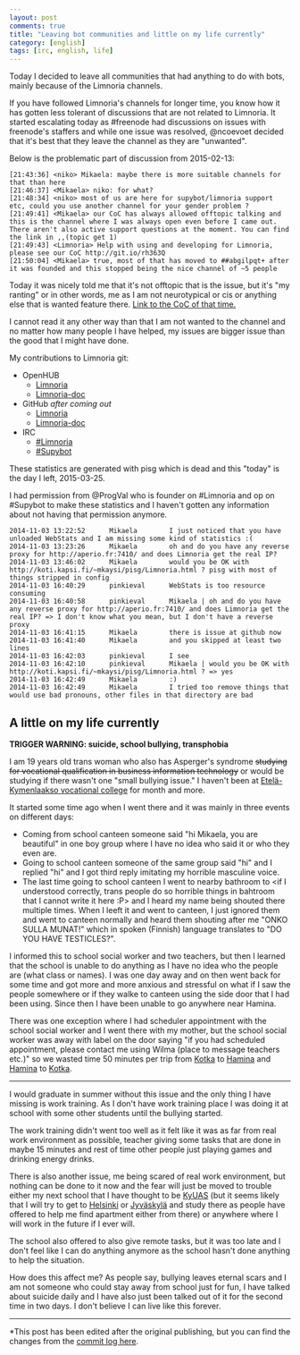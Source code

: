 ```yaml
---
layout: post
comments: true
title: "Leaving bot communities and little on my life currently"
category: [english]
tags: [irc, english, life]
---
```


Today I decided to leave all communities that had anything to do with bots,
mainly because of the Limnoria channels.

If you have followed Limnoria's channels for longer time, you know how
it has gotten less tolerant of discussions that are not related to
Limnoria. It started escalating today as \#freenode had discussions on
issues with freenode's staffers and while one issue was resolved, @ncoevoet
decided that it's best that they leave the channel as they are "unwanted".

Below is the problematic part of discussion from 2015-02-13:

```text
[21:43:36] <niko> Mikaela: maybe there is more suitable channels for that than here
[21:46:37] <Mikaela> niko: for what?
[21:48:34] <niko> most of us are here for supybot/limnoria support etc, could you use another channel for your gender problem ?  
[21:49:41] <Mikaela> our CoC has always allowed offtopic talking and this is the channel where I was always open even before I came out. There aren't also active support questions at the moment. You can find the link in ,,(topic get 1)
[21:49:43] <Limnoria> Help with using and developing for Limnoria, please see our CoC http://git.io/rh363Q
[21:50:04] <Mikaela> true, most of that has moved to ##abgilpqt+ after it was founded and this stopped being the nice channel of ~5 people
```

Today it was nicely told me that it's not offtopic that is the issue, but
it's "my ranting" or in other words, me as I am not neurotypical or cis
or anything else that is wanted feature there. [Link to the CoC of that time.](https://github.com/ProgVal/Limnoria/wiki/CoC/ee9f12ec56159c618bec12f2df41a99596555c85)

I cannot read it any other way than that I am not wanted to the channel and
no matter how many people I have helped, my issues are bigger issue than
the good that I might have done.

My contributions to Limnoria git:

* OpenHUB
    * [Limnoria](https://openhub.net/accounts/Mikaela/positions/170403)
    * [Limnoria-doc](https://openhub.net/accounts/Mikaela/positions/170402)
* GitHub *after coming out*
    * [Limnoria](https://github.com/ProgVal/Limnoria/commits?author=Mikaela)
    * [Limnoria-doc](https://github.com/Limnoria/Limnoria-doc/commits?author=Mikaela)
* IRC
    * [\#Limnoria](https://koti.kapsi.fi/~mikaela/pisg/Limnoria.html)
    * [\#Supybot](https://koti.kapsi.fi/~mikaela/pisg/Supybot.html)

These statistics are generated with pisg which is dead and this "today" is
the day I left, 2015-03-25.

I had permission from @ProgVal who is founder on \#Limnoria and op on
\#Supybot to make these statistics and I haven't gotten any information
about not having that permission anymore.

```
2014-11-03 13:22:52      Mikaela        I just noticed that you have unloaded WebStats and I am missing some kind of statistics :(
2014-11-03 13:23:26      Mikaela        oh and do you have any reverse proxy for http://aperio.fr:7410/ and does Limnoria get the real IP?
2014-11-03 13:46:02      Mikaela        would you be OK with http://koti.kapsi.fi/~mkaysi/pisg/Limnoria.html ? pisg with most of things stripped in config
2014-11-03 16:40:29      pinkieval      WebStats is too resource consuming
2014-11-03 16:40:58      pinkieval      Mikaela | oh and do you have any reverse proxy for http://aperio.fr:7410/ and does Limnoria get the real IP? => I don't know what you mean, but I don't have a reverse proxy
2014-11-03 16:41:15      Mikaela        there is issue at github now
2014-11-03 16:41:40      Mikaela        and you skipped at least two lines
2014-11-03 16:42:03      pinkieval      I see
2014-11-03 16:42:10      pinkieval      Mikaela | would you be OK with http://koti.kapsi.fi/~mkaysi/pisg/Limnoria.html ? => yes
2014-11-03 16:42:49      Mikaela        :)
2014-11-03 16:42:49      Mikaela        I tried too remove things that would use bad pronouns, other files in that directory are bad
```

## A little on my life currently

**TRIGGER WARNING: suicide, school bullying, transphobia**

I am 19 years old trans woman who also has Asperger's syndrome
<s>studying for vocational qualification in business information
technology</s> or would be studying if there wasn't one "small bullying
issue." I haven't been at
[Etelä-Kymenlaakso vocational college](http://ekami.fi/in-english) for
month and more.

It started some time ago when I went there and it was mainly in three
events on different days:

* Coming from school canteen someone said "hi Mikaela, you are beautiful"
  in one boy group where I have no idea who said it or who they even are.
* Going to school canteen someone of the same group said "hi" and I replied
  "hi" and I got third reply imitating my horrible masculine voice.
* The last time going to school canteen I went to nearby bathroom to
  \<if I understood correctly, trans people do so horrible things in
  bahtroom that I cannot write it here :P\> and I heard my name being
  shouted there multiple times. When I leeft it and went to canteen, I
  just ignored them and went to canteen normally and heard them shouting
  after me "ONKO SULLA MUNAT!" which in spoken (Finnish) language
  translates to "DO YOU HAVE TESTICLES?".

I informed this to school social worker and two teachers, but then I
learned that the school is unable to do anything as I have no idea who
the people are (what class or names). I was one day away and on then went
back for some time and got more and more anxious and stressful on what
if I saw the people somewhere or if they walke to canteen using the side
door that I had been using. Since then I have been unable to go anywhere
near Hamina.

There was one exception where I had scheduler appointment with the school
social worker and I went there with my mother, but the school social
worker was away with label on the door saying "if you had scheduled
appointment, please contact me using Wilma (place to message teachers 
etc.)" so we wasted time 50 minutes per trip from [Kotka] to [Hamina] and
[Hamina] to [Kotka].

[Kotka]:http://www.kotka.fi/en/residents
[Hamina]:http://hamina.fi/en/About%20Hamina

* * * * *

I would graduate in summer without this issue and the only thing I have
missing is work training. As I don't have work training place I was doing
it at school with some other students until the bullying started.

The work training didn't went too well as it felt like it was as far
from real work environment as possible, teacher giving some tasks that are
done in maybe 15 minutes and rest of time other people just playing games
and drinking energy drinks.

There is also another issue, me being scared of real work environment, but
nothing can be done to it now and the fear will just be moved to trouble
either my next school that I have thought to be
[KyUAS](http://www.kyamk.fi/Frontpage) (but it seems likely that I will
try to get to [Helsinki] or [Jyväskylä] and study there as people have
offered to help me find apartment either from there) or anywhere where I
will work in the future if I ever will.

[Helsinki]:http://www.hel.fi/www/helsinki/en
[Jyväskylä]:http://www.hel.fi/www/helsinki/en

The school also offered to also give remote tasks, but it was too late and
I don't feel like I can do anything anymore as the school hasn't done
anything to help the situation.

How does this affect me? As people say, bullying leaves eternal scars and I
am not someone who could stay away from school just for fun, I have talked
about suicide daily and I have also just been talked out of it for the
second time in two days. I don't believe I can live like this forever.

* * * * *

*This post has been edited after the original publishing, but you can find
the changes from the [commit log here](https://github.com/Mikaela/mikaela.github.io/commits/master/_posts/2015-03-25-leaving-bots-life.md).
